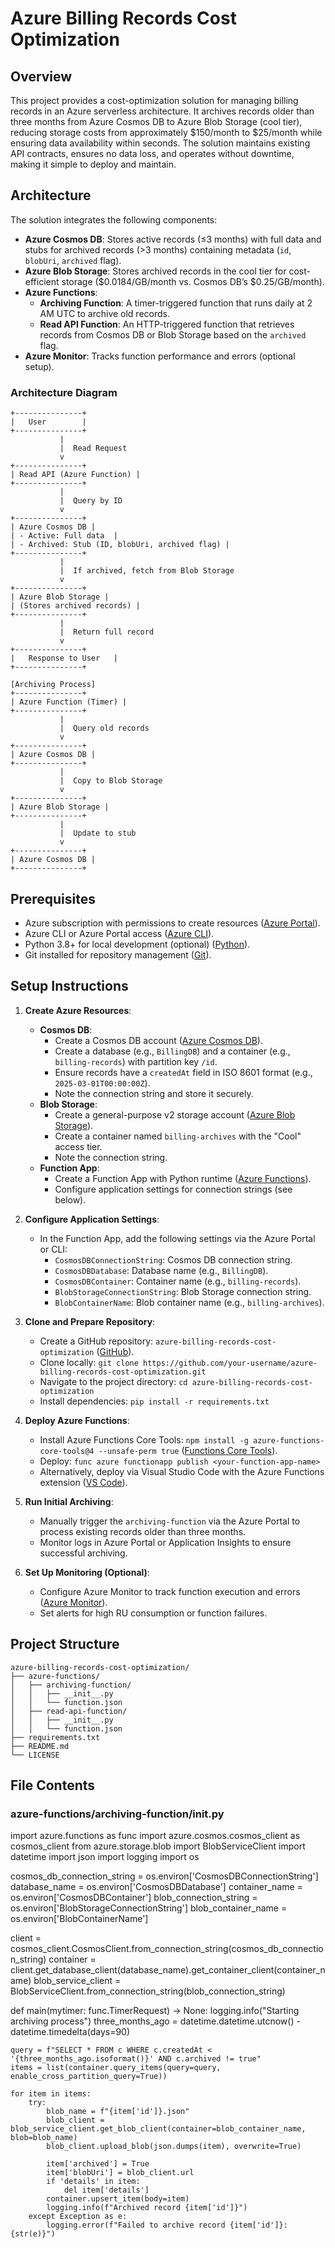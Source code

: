 # Azure Billing Records Cost Optimization

## Overview
This project provides a cost-optimization solution for managing billing records in an Azure serverless architecture. It archives records older than three months from Azure Cosmos DB to Azure Blob Storage (cool tier), reducing storage costs from approximately $150/month to $25/month while ensuring data availability within seconds. The solution maintains existing API contracts, ensures no data loss, and operates without downtime, making it simple to deploy and maintain.

## Architecture
The solution integrates the following components:
- **Azure Cosmos DB**: Stores active records (≤3 months) with full data and stubs for archived records (>3 months) containing metadata (`id`, `blobUri`, `archived` flag).
- **Azure Blob Storage**: Stores archived records in the cool tier for cost-efficient storage ($0.0184/GB/month vs. Cosmos DB’s $0.25/GB/month).
- **Azure Functions**:
  - **Archiving Function**: A timer-triggered function that runs daily at 2 AM UTC to archive old records.
  - **Read API Function**: An HTTP-triggered function that retrieves records from Cosmos DB or Blob Storage based on the `archived` flag.
- **Azure Monitor**: Tracks function performance and errors (optional setup).

### Architecture Diagram
```
+---------------+
|   User        |
+---------------+
           |
           |  Read Request
           v
+---------------+
| Read API (Azure Function) |
+---------------+
           |
           |  Query by ID
           v
+---------------+
| Azure Cosmos DB |
| - Active: Full data  |
| - Archived: Stub (ID, blobUri, archived flag) |
+---------------+
           |
           |  If archived, fetch from Blob Storage
           v
+---------------+
| Azure Blob Storage |
| (Stores archived records) |
+---------------+
           |
           |  Return full record
           v
+---------------+
|   Response to User   |
+---------------+

[Archiving Process]
+---------------+
| Azure Function (Timer) |
+---------------+
           |
           |  Query old records
           v
+---------------+
| Azure Cosmos DB |
+---------------+
           |
           |  Copy to Blob Storage
           v
+---------------+
| Azure Blob Storage |
+---------------+
           |
           |  Update to stub
           v
+---------------+
| Azure Cosmos DB |
+---------------+
```

## Prerequisites
- Azure subscription with permissions to create resources ([Azure Portal](https://portal.azure.com)).
- Azure CLI or Azure Portal access ([Azure CLI](https://docs.microsoft.com/en-us/cli/azure/install-azure-cli)).
- Python 3.8+ for local development (optional) ([Python](https://www.python.org/downloads)).
- Git installed for repository management ([Git](https://git-scm.com/downloads)).

## Setup Instructions
1. **Create Azure Resources**:
   - **Cosmos DB**:
     - Create a Cosmos DB account ([Azure Cosmos DB](https://docs.microsoft.com/en-us/azure/cosmos-db)).
     - Create a database (e.g., `BillingDB`) and a container (e.g., `billing-records`) with partition key `/id`.
     - Ensure records have a `createdAt` field in ISO 8601 format (e.g., `2025-03-01T00:00:00Z`).
     - Note the connection string and store it securely.
   - **Blob Storage**:
     - Create a general-purpose v2 storage account ([Azure Blob Storage](https://docs.microsoft.com/en-us/azure/storage/blobs)).
     - Create a container named `billing-archives` with the "Cool" access tier.
     - Note the connection string.
   - **Function App**:
     - Create a Function App with Python runtime ([Azure Functions](https://docs.microsoft.com/en-us/azure/azure-functions)).
     - Configure application settings for connection strings (see below).

2. **Configure Application Settings**:
   - In the Function App, add the following settings via the Azure Portal or CLI:
     - `CosmosDBConnectionString`: Cosmos DB connection string.
     - `CosmosDBDatabase`: Database name (e.g., `BillingDB`).
     - `CosmosDBContainer`: Container name (e.g., `billing-records`).
     - `BlobStorageConnectionString`: Blob Storage connection string.
     - `BlobContainerName`: Blob container name (e.g., `billing-archives`).

3. **Clone and Prepare Repository**:
   - Create a GitHub repository: `azure-billing-records-cost-optimization` ([GitHub](https://github.com)).
   - Clone locally: `git clone https://github.com/your-username/azure-billing-records-cost-optimization.git`
   - Navigate to the project directory: `cd azure-billing-records-cost-optimization`
   - Install dependencies: `pip install -r requirements.txt`

4. **Deploy Azure Functions**:
   - Install Azure Functions Core Tools: `npm install -g azure-functions-core-tools@4 --unsafe-perm true` ([Functions Core Tools](https://docs.microsoft.com/en-us/azure/azure-functions/functions-run-local)).
   - Deploy: `func azure functionapp publish <your-function-app-name>`
   - Alternatively, deploy via Visual Studio Code with the Azure Functions extension ([VS Code](https://code.visualstudio.com)).

5. **Run Initial Archiving**:
   - Manually trigger the `archiving-function` via the Azure Portal to process existing records older than three months.
   - Monitor logs in Azure Portal or Application Insights to ensure successful archiving.

6. **Set Up Monitoring (Optional)**:
   - Configure Azure Monitor to track function execution and errors ([Azure Monitor](https://docs.microsoft.com/en-us/azure/azure-monitor)).
   - Set alerts for high RU consumption or function failures.

## Project Structure
```
azure-billing-records-cost-optimization/
├── azure-functions/
│   ├── archiving-function/
│   │   ├── __init__.py
│   │   └── function.json
│   ├── read-api-function/
│   │   ├── __init__.py
│   │   └── function.json
├── requirements.txt
├── README.md
└── LICENSE
```

## File Contents

### azure-functions/archiving-function/__init__.py
<xaiArtifact artifact_id="b7559a83-47c5-41b8-99e6-72b5b3852b84" artifact_version_id="9392ec00-2f3b-44ab-b1f6-2ec406744326" title="archiving-function/__init__.py" contentType="text/python">
import azure.functions as func
import azure.cosmos.cosmos_client as cosmos_client
from azure.storage.blob import BlobServiceClient
import datetime
import json
import logging
import os

cosmos_db_connection_string = os.environ['CosmosDBConnectionString']
database_name = os.environ['CosmosDBDatabase']
container_name = os.environ['CosmosDBContainer']
blob_connection_string = os.environ['BlobStorageConnectionString']
blob_container_name = os.environ['BlobContainerName']

client = cosmos_client.CosmosClient.from_connection_string(cosmos_db_connection_string)
container = client.get_database_client(database_name).get_container_client(container_name)
blob_service_client = BlobServiceClient.from_connection_string(blob_connection_string)

def main(mytimer: func.TimerRequest) -> None:
    logging.info("Starting archiving process")
    three_months_ago = datetime.datetime.utcnow() - datetime.timedelta(days=90)
    
    query = f"SELECT * FROM c WHERE c.createdAt < '{three_months_ago.isoformat()}' AND c.archived != true"
    items = list(container.query_items(query=query, enable_cross_partition_query=True))
    
    for item in items:
        try:
            blob_name = f"{item['id']}.json"
            blob_client = blob_service_client.get_blob_client(container=blob_container_name, blob=blob_name)
            blob_client.upload_blob(json.dumps(item), overwrite=True)
            
            item['archived'] = True
            item['blobUri'] = blob_client.url
            if 'details' in item:
                del item['details']
            container.upsert_item(body=item)
            logging.info(f"Archived record {item['id']}")
        except Exception as e:
            logging.error(f"Failed to archive record {item['id']}: {str(e)}")
